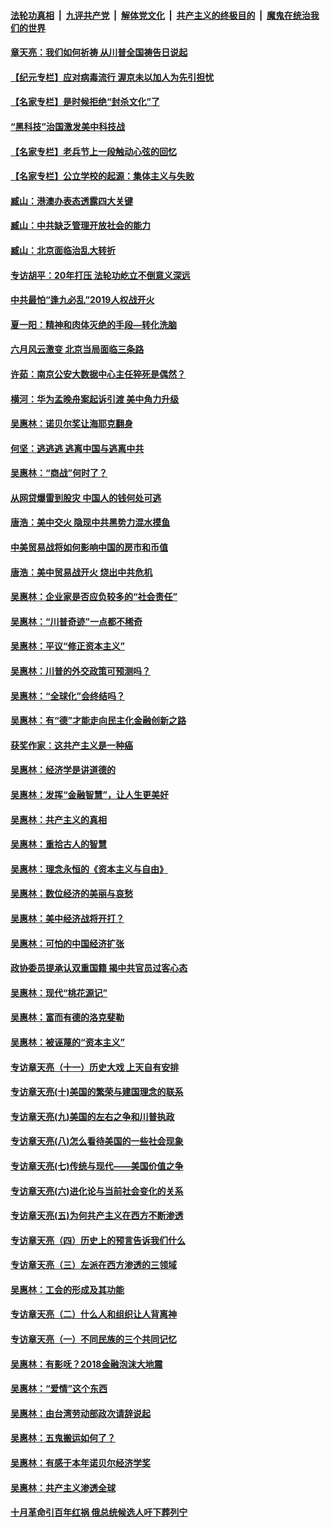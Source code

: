 

####  [法轮功真相](../../../../basic/blob/master/README.md?t=07021031) &nbsp;|&nbsp; [九评共产党](../../../../9ping.md/blob/master/README.md?t=07021031) &nbsp;|&nbsp; [解体党文化](../../../../jtdwh.md/blob/master/README.md?t=07021031)  &nbsp;|&nbsp; [共产主义的终极目的](../../../../gczydzjmd.md/blob/master/README.md?t=07021031) &nbsp;|&nbsp; [魔鬼在统治我们的世界](../../../../mgztzwmdsj.md/blob/master/README.md?t=07021031) 

#### [章天亮：我们如何祈祷 从川普全国祷告日说起](../pages/nsc423/n11944627.md?t=07021031) 

#### [【纪元专栏】应对病毒流行 渥京未以加人为先引担忧](../pages/nsc423/n11875714.md?t=07021031) 

#### [【名家专栏】是时候拒绝“封杀文化”了](../pages/nsc423/n11814093.md?t=07021031) 

#### [“黑科技”治国激发美中科技战](../pages/nsc423/n11638056.md?t=07021031) 

#### [【名家专栏】老兵节上一段触动心弦的回忆](../pages/nsc423/n11646016.md?t=07021031) 

#### [【名家专栏】公立学校的起源：集体主义与失败](../pages/nsc423/n11601833.md?t=07021031) 

#### [臧山：港澳办表态透露四大关键](../pages/nsc423/n11421628.md?t=07021031) 

#### [臧山：中共缺乏管理开放社会的能力](../pages/nsc423/n11407457.md?t=07021031) 

#### [臧山：北京面临治乱大转折](../pages/nsc423/n11406895.md?t=07021031) 

#### [专访胡平：20年打压 法轮功屹立不倒意义深远](../pages/nsc423/n11398800.md?t=07021031) 

#### [中共最怕“逢九必乱”2019人权战开火](../pages/nsc423/n11385248.md?t=07021031) 

#### [夏一阳：精神和肉体灭绝的手段—转化洗脑](../pages/nsc423/n11368250.md?t=07021031) 

#### [六月风云激变 北京当局面临三条路](../pages/nsc423/n11313668.md?t=07021031) 

#### [许茹：南京公安大数据中心主任猝死是偶然？](../pages/nsc423/n11064744.md?t=07021031) 

#### [横河：华为孟晚舟案起诉引渡 美中角力升级](../pages/nsc423/n11027230.md?t=07021031) 

#### [吴惠林：诺贝尔奖让海耶克翻身](../pages/nsc423/n10890049.md?t=07021031) 

#### [何坚：逃逃逃 逃离中国与逃离中共](../pages/nsc423/n10592891.md?t=07021031) 

#### [吴惠林：“商战”何时了？](../pages/nsc423/n10573558.md?t=07021031) 

#### [从网贷爆雷到股灾 中国人的钱何处可逃](../pages/nsc423/n10572800.md?t=07021031) 

#### [唐浩：美中交火 隐现中共黑势力混水摸鱼](../pages/nsc423/n10544040.md?t=07021031) 

#### [中美贸易战将如何影响中国的房市和币值](../pages/nsc423/n10543697.md?t=07021031) 

#### [唐浩：美中贸易战开火 烧出中共危机](../pages/nsc423/n10540126.md?t=07021031) 

#### [吴惠林：企业家是否应负较多的“社会责任”](../pages/nsc423/n10535022.md?t=07021031) 

#### [吴惠林：“川普奇迹”一点都不稀奇](../pages/nsc423/n10512808.md?t=07021031) 

#### [吴惠林：平议“修正资本主义”](../pages/nsc423/n10495724.md?t=07021031) 

#### [吴惠林：川普的外交政策可预测吗？](../pages/nsc423/n10462387.md?t=07021031) 

#### [吴惠林：“全球化”会终结吗？](../pages/nsc423/n10452838.md?t=07021031) 

#### [吴惠林：有“德”才能走向民主化金融创新之路](../pages/nsc423/n10432292.md?t=07021031) 

#### [获奖作家：这共产主义是一种癌](../pages/nsc423/n10431541.md?t=07021031) 

#### [吴惠林：经济学是讲道德的](../pages/nsc423/n10398014.md?t=07021031) 

#### [吴惠林：发挥“金融智慧”，让人生更美好](../pages/nsc423/n10375019.md?t=07021031) 

#### [吴惠林：共产主义的真相](../pages/nsc423/n10351394.md?t=07021031) 

#### [吴惠林：重拾古人的智慧](../pages/nsc423/n10337691.md?t=07021031) 

#### [吴惠林：理念永恒的《资本主义与自由》](../pages/nsc423/n10316274.md?t=07021031) 

#### [吴惠林：数位经济的美丽与哀愁](../pages/nsc423/n10292946.md?t=07021031) 

#### [吴惠林：美中经济战将开打？](../pages/nsc423/n10258825.md?t=07021031) 

#### [吴惠林：可怕的中国经济扩张](../pages/nsc423/n10219147.md?t=07021031) 

#### [政协委员提承认双重国籍 揭中共官员过客心态](../pages/nsc423/n10208809.md?t=07021031) 

#### [吴惠林：现代“桃花源记”](../pages/nsc423/n10185234.md?t=07021031) 

#### [吴惠林：富而有德的洛克斐勒](../pages/nsc423/n10142264.md?t=07021031) 

#### [吴惠林：被诬蔑的“资本主义”](../pages/nsc423/n10124816.md?t=07021031) 

#### [专访章天亮（十一）历史大戏 上天自有安排](../pages/nsc423/n10094905.md?t=07021031) 

#### [专访章天亮(十)美国的繁荣与建国理念的联系](../pages/nsc423/n10094899.md?t=07021031) 

#### [专访章天亮(九)美国的左右之争和川普执政](../pages/nsc423/n10094889.md?t=07021031) 

#### [专访章天亮(八)怎么看待美国的一些社会现象](../pages/nsc423/n10094857.md?t=07021031) 

#### [专访章天亮(七)传统与现代——美国价值之争](../pages/nsc423/n10093140.md?t=07021031) 

#### [专访章天亮(六)进化论与当前社会变化的关系](../pages/nsc423/n10092036.md?t=07021031) 

#### [专访章天亮(五)为何共产主义在西方不断渗透](../pages/nsc423/n10083620.md?t=07021031) 

#### [专访章天亮（四）历史上的预言告诉我们什么](../pages/nsc423/n10083606.md?t=07021031) 

#### [专访章天亮（三）左派在西方渗透的三领域](../pages/nsc423/n10081115.md?t=07021031) 

#### [吴惠林：工会的形成及其功能](../pages/nsc423/n10080633.md?t=07021031) 

#### [专访章天亮（二）什么人和组织让人背离神](../pages/nsc423/n10076637.md?t=07021031) 

#### [专访章天亮（一）不同民族的三个共同记忆](../pages/nsc423/n10074188.md?t=07021031) 

#### [吴惠林：有影呒？2018金融泡沫大地震](../pages/nsc423/n10040534.md?t=07021031) 

#### [吴惠林：“爱情”这个东西](../pages/nsc423/n10019423.md?t=07021031) 

#### [吴惠林：由台湾劳动部政次请辞说起](../pages/nsc423/n9979679.md?t=07021031) 

#### [吴惠林：五鬼搬运如何了？](../pages/nsc423/n9925338.md?t=07021031) 

#### [吴惠林：有感于本年诺贝尔经济学奖](../pages/nsc423/n9871883.md?t=07021031) 

#### [吴惠林：共产主义渗透全球](../pages/nsc423/n9812748.md?t=07021031) 

#### [十月革命引百年红祸 俄总统候选人吁下葬列宁](../pages/nsc423/n9810182.md?t=07021031) 

